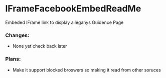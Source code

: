 # IFrameFacebookEmbedReadMe

Embeded IFrame link to display alleganys Guidence Page 

### Changes:
- None yet check back later
  
### Plans:
- Make it support blocked broswers so making it read from other soruces 


